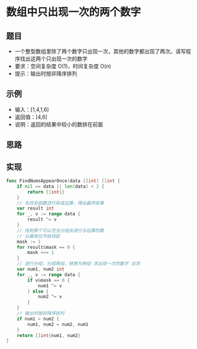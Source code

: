 # 数组中只出现一次的两个数字

## 题目

* 一个整型数组里除了两个数字只出现一次，其他的数字都出现了两次。请写程序找出这两个只出现一次的数字
* 要求：空间复杂度 O(1)，时间复杂度 O(n)
* 提示：输出时按非降序排列

## 示例

* 输入：[1,4,1,6]
* 返回值：[4,6]
* 说明：返回的结果中较小的数排在前面

## 思路

## 实现

```go
func FindNumsAppearOnce(data []int) []int {
	if nil == data || len(data) < 2 {
		return []int{}
	}
	// 先将全部数进行异或运算，得出最终结果
	var result int
	for _, v := range data {
		result ^= v
	}
	// 找到那个可以充当分组去进行与运算的数
	// 从最低位开始找起
	mask := 1
	for result&mask == 0 {
		mask <<= 1
	}
	// 进行分组，分成两组，转换为两组 求出现一次的数字 去求
	var num1, num2 int
	for _, v := range data {
		if v&mask == 0 {
			num1 ^= v
		} else {
			num2 ^= v
		}
	}
	// 输出时按非降序排列
	if num1 > num2 {
		num1, num2 = num2, num1
	}
	return []int{num1, num2}
}
```